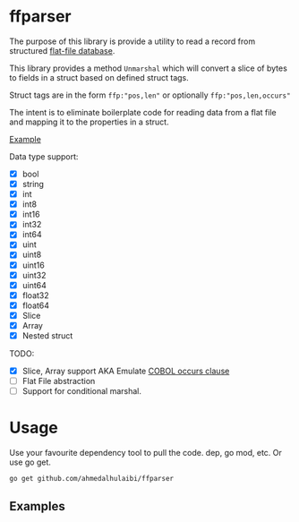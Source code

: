 # ffparser

The purpose of this library is provide a utility to read a record from structured [flat-file database](https://en.wikipedia.org/wiki/Flat-file_database).


This library provides a method `Unmarshal` which will convert a slice of bytes to fields in a struct based on defined struct tags. 

Struct tags are in the form `ffp:"pos,len"` or optionally `ffp:"pos,len,occurs"`

The intent is to eliminate boilerplate code for reading data from a flat file and mapping it to the properties in a struct.

[Example](https://github.com/ahmedalhulaibi/ffparser/tree/master/example)

Data type support:
- [x] bool
- [x] string
- [x] int
- [x] int8
- [x] int16
- [x] int32
- [x] int64
- [x] uint
- [x] uint8
- [x] uint16
- [x] uint32
- [x] uint64
- [x] float32
- [x] float64
- [x] Slice
- [x] Array
- [x] Nested struct

TODO:
- [x] Slice, Array support AKA Emulate [COBOL occurs clause](https://www.ibm.com/support/knowledgecenter/en/SS6SG3_4.2.0/com.ibm.entcobol.doc_4.2/PGandLR/tasks/tptbl03.htm)
- [ ] Flat File abstraction
- [ ] Support for conditional marshal.

# Usage

Use your favourite dependency tool to pull the code. dep, go mod, etc. Or use go get.

`go get github.com/ahmedalhulaibi/ffparser`

## Examples